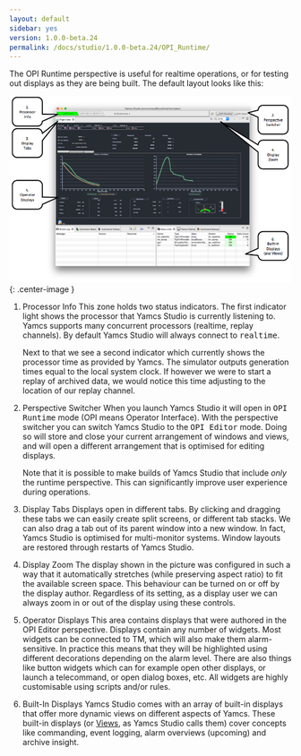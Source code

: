 ```yaml
---
layout: default
sidebar: yes
version: 1.0.0-beta.24
permalink: /docs/studio/1.0.0-beta.24/OPI_Runtime/
---
```


The OPI Runtime perspective is useful for realtime operations, or for testing out displays as they are being built. The default layout looks like this:

![YSS Flight Data](/assets/yss-flight-data-annotated.png){: .center-image }

1. Processor Info
    This zone holds two status indicators. The first indicator light shows the processor that Yamcs Studio is currently listening to. Yamcs supports many concurrent processors (realtime, replay channels). By default Yamcs Studio will always connect to <tt>realtime</tt>.
    
    Next to that we see a second indicator which currently shows the processor time as provided by Yamcs. The simulator outputs generation times equal to the local system clock. If however we were to start a replay of archived data, we would notice this time adjusting to the location of our replay channel.

2. Perspective Switcher
    When you launch Yamcs Studio it will open in <tt>OPI Runtime</tt> mode (OPI means Operator Interface). With the perspective switcher you can switch Yamcs Studio to the <tt>OPI Editor</tt> mode. Doing so will store and close your current arrangement of windows and views, and will open a different arrangement that is optimised for editing displays.
    
    Note that it is possible to make builds of Yamcs Studio that include *only* the runtime perspective. This can significantly improve user experience during operations.

3. Display Tabs
    Displays open in different tabs. By clicking and dragging these tabs we can easily create split screens, or different tab stacks. We can also drag a tab out of its parent window into a new window. In fact, Yamcs Studio is optimised for multi-monitor systems. Window layouts are restored through restarts of Yamcs Studio.

4. Display Zoom
    The display shown in the picture was configured in such a way that it automatically stretches (while preserving aspect ratio) to fit the available screen space. This behaviour can be turned on or off by the display author. Regardless of its setting, as a display user we can always zoom in or out of the display using these controls.

5. Operator Displays
    This area contains displays that were authored in the OPI Editor perspective. Displays contain any number of widgets. Most widgets can be connected to TM, which will also make them alarm-sensitive. In practice this means that they will be highlighted using different decorations depending on the alarm level. There are also things like button widgets which can for example open other displays, or launch a telecommand, or open dialog boxes, etc. All widgets are highly customisable using scripts and/or rules.
   
6. Built-In Displays
    Yamcs Studio comes with an array of built-in displays that offer more dynamic views on different aspects of Yamcs. These built-in displays (or [Views](/docs/studio/Views/), as Yamcs Studio calls them) cover concepts like commanding, event logging, alarm overviews (upcoming) and archive insight.
